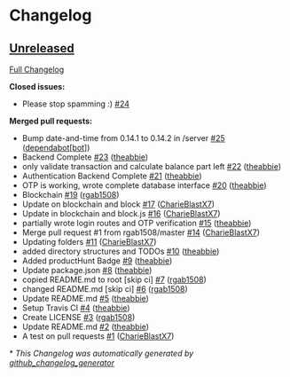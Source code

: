 
# Changelog

## [Unreleased](https://github.com/rgab1508/CryptoCRIT/tree/HEAD)

[Full Changelog](https://github.com/rgab1508/CryptoCRIT/compare/b12b134fe3652f02f6bff093de4bac312696f453...HEAD)

**Closed issues:**

- Please stop spamming :\) [\#24](https://github.com/rgab1508/CryptoCRIT/issues/24)

**Merged pull requests:**

- Bump date-and-time from 0.14.1 to 0.14.2 in /server [\#25](https://github.com/rgab1508/CryptoCRIT/pull/25) ([dependabot[bot]](https://github.com/apps/dependabot))
- Backend Complete [\#23](https://github.com/rgab1508/CryptoCRIT/pull/23) ([theabbie](https://github.com/theabbie))
- only validate transaction and calculate balance part left [\#22](https://github.com/rgab1508/CryptoCRIT/pull/22) ([theabbie](https://github.com/theabbie))
- Authentication Backend Complete [\#21](https://github.com/rgab1508/CryptoCRIT/pull/21) ([theabbie](https://github.com/theabbie))
- OTP is working, wrote complete database interface [\#20](https://github.com/rgab1508/CryptoCRIT/pull/20) ([theabbie](https://github.com/theabbie))
- Blockchain [\#19](https://github.com/rgab1508/CryptoCRIT/pull/19) ([rgab1508](https://github.com/rgab1508))
- Update on blockchain and block [\#17](https://github.com/rgab1508/CryptoCRIT/pull/17) ([CharieBlastX7](https://github.com/CharieBlastX7))
- Update in blockchain and block.js [\#16](https://github.com/rgab1508/CryptoCRIT/pull/16) ([CharieBlastX7](https://github.com/CharieBlastX7))
- partially wrote login routes and OTP verification [\#15](https://github.com/rgab1508/CryptoCRIT/pull/15) ([theabbie](https://github.com/theabbie))
- Merge pull request \#1 from rgab1508/master [\#14](https://github.com/rgab1508/CryptoCRIT/pull/14) ([CharieBlastX7](https://github.com/CharieBlastX7))
- Updating folders [\#11](https://github.com/rgab1508/CryptoCRIT/pull/11) ([CharieBlastX7](https://github.com/CharieBlastX7))
- added directory structures and TODOs [\#10](https://github.com/rgab1508/CryptoCRIT/pull/10) ([theabbie](https://github.com/theabbie))
- Added productHunt Badge [\#9](https://github.com/rgab1508/CryptoCRIT/pull/9) ([theabbie](https://github.com/theabbie))
- Update package.json [\#8](https://github.com/rgab1508/CryptoCRIT/pull/8) ([theabbie](https://github.com/theabbie))
- copied README.md to root \[skip ci\] [\#7](https://github.com/rgab1508/CryptoCRIT/pull/7) ([rgab1508](https://github.com/rgab1508))
- changed README.md \[skip ci\] [\#6](https://github.com/rgab1508/CryptoCRIT/pull/6) ([rgab1508](https://github.com/rgab1508))
- Update README.md [\#5](https://github.com/rgab1508/CryptoCRIT/pull/5) ([theabbie](https://github.com/theabbie))
- Setup Travis CI [\#4](https://github.com/rgab1508/CryptoCRIT/pull/4) ([theabbie](https://github.com/theabbie))
- Create LICENSE [\#3](https://github.com/rgab1508/CryptoCRIT/pull/3) ([rgab1508](https://github.com/rgab1508))
- Update README.md [\#2](https://github.com/rgab1508/CryptoCRIT/pull/2) ([theabbie](https://github.com/theabbie))
- A test on pull requests [\#1](https://github.com/rgab1508/CryptoCRIT/pull/1) ([CharieBlastX7](https://github.com/CharieBlastX7))



\* *This Changelog was automatically generated by [github_changelog_generator](https://github.com/github-changelog-generator/github-changelog-generator)*
